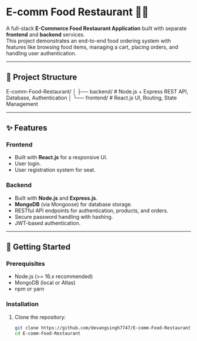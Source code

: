 # E-comm Food Restaurant 🍔🍕

A full-stack **E-Commerce Food Restaurant Application** built with separate **frontend** and **backend** services.  
This project demonstrates an end-to-end food ordering system with features like browsing food items, managing a cart, placing orders, and handling user authentication.

---

## 📂 Project Structure

E-comm-Food-Restaurant/
│
├── backend/ # Node.js + Express REST API, Database, Authentication
│
└── frontend/ # React.js UI, Routing, State Management


---

## ✨ Features

### Frontend
- Built with **React.js** for a responsive UI.
- User login.
- User registration system for seat.

### Backend
- Built with **Node.js** and **Express.js**.
- **MongoDB** (via Mongoose) for database storage.
- RESTful API endpoints for authentication, products, and orders.
- Secure password handling with hashing.
- JWT-based authentication.

---

## 🚀 Getting Started

### Prerequisites
- Node.js (>= 16.x recommended)
- MongoDB (local or Atlas)
- npm or yarn

### Installation

1. Clone the repository:
   ```bash
   git clone https://github.com/devangsingh7747/E-comm-Food-Restaurant.git
   cd E-comm-Food-Restaurant
